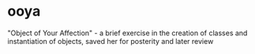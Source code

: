 # ooya
"Object of Your Affection" - a brief exercise in the creation of classes and instantiation of objects, saved her for posterity and later review
